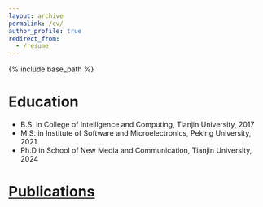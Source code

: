 ```yaml
---
layout: archive
permalink: /cv/
author_profile: true
redirect_from:
  - /resume
---
```


{% include base_path %}

Education
======
* B.S. in College of Intelligence and Computing, Tianjin University, 2017
* M.S. in Institute of Software and Microelectronics, Peking University, 2021
* Ph.D in School of New Media and Communication, Tianjin University, 2024 



<a href="https://SG-XM.github.io/publications/">Publications</a>
======

 
